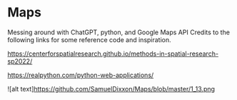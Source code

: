 # Maps
Messing around with ChatGPT, python, and Google Maps API
Credits to the following links for some reference code and inspiration.

https://centerforspatialresearch.github.io/methods-in-spatial-research-sp2022/

https://realpython.com/python-web-applications/

![alt text]https://github.com/SamuelDixxon/Maps/blob/master/1_13.png
